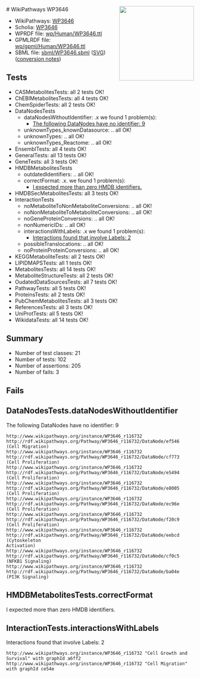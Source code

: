 <img style="float: right; width: 200px" src="../logo.png" />
# WikiPathways WP3646

* WikiPathways: [WP3646](https://identifiers.org/wikipathways:WP3646)
* Scholia: [WP3646](https://scholia.toolforge.org/wikipathways/WP3646)
* WPRDF file: [wp/Human/WP3646.ttl](../wp/Human/WP3646.ttl)
* GPMLRDF file: [wp/gpml/Human/WP3646.ttl](../wp/gpml/Human/WP3646.ttl)
* SBML file: [sbml/WP3646.sbml](../sbml/WP3646.sbml) ([SVG](../sbml/WP3646.svg)) ([conversion notes](../sbml/WP3646.txt))

## Tests
* CASMetabolitesTests: all 2 tests OK!
* ChEBIMetabolitesTests: all 4 tests OK!
* ChemSpiderTests: all 2 tests OK!
* DataNodesTests
    * dataNodesWithoutIdentifier: .x we found 1 problem(s):
        * [The following DataNodes have no identifier: 9](#d2d32fa8)
    * unknownTypes_knownDatasource: .. all OK!
    * unknownTypes: .. all OK!
    * unknownTypes_Reactome: .. all OK!
* EnsemblTests: all 4 tests OK!
* GeneralTests: all 13 tests OK!
* GeneTests: all 3 tests OK!
* HMDBMetabolitesTests
    * outdatedIdentifiers: .. all OK!
    * correctFormat: .x. we found 1 problem(s):
        * [I expected more than zero HMDB identifiers.](#ad154c1e)
* HMDBSecMetabolitesTests: all 3 tests OK!
* InteractionTests
    * noMetaboliteToNonMetaboliteConversions: .. all OK!
    * noNonMetaboliteToMetaboliteConversions: .. all OK!
    * noGeneProteinConversions: .. all OK!
    * nonNumericIDs: .. all OK!
    * interactionsWithLabels: .x we found 1 problem(s):
        * [Interactions found that involve Labels: 2](#630d2679)
    * possibleTranslocations: .. all OK!
    * noProteinProteinConversions: .. all OK!
* KEGGMetaboliteTests: all 2 tests OK!
* LIPIDMAPSTests: all 1 tests OK!
* MetabolitesTests: all 14 tests OK!
* MetaboliteStructureTests: all 2 tests OK!
* OudatedDataSourcesTests: all 7 tests OK!
* PathwayTests: all 5 tests OK!
* ProteinsTests: all 2 tests OK!
* PubChemMetabolitesTests: all 3 tests OK!
* ReferencesTests: all 3 tests OK!
* UniProtTests: all 5 tests OK!
* WikidataTests: all 14 tests OK!


## Summary

* Number of test classes: 21
* Number of tests: 102
* Number of assertions: 205
* Number of fails: 3

## Fails

<a name="d2d32fa8" />

## DataNodesTests.dataNodesWithoutIdentifier

The following DataNodes have no identifier: 9
```
http://www.wikipathways.org/instance/WP3646_r116732 http://rdf.wikipathways.org/Pathway/WP3646_r116732/DataNode/ef546 (Cell Migration)
http://www.wikipathways.org/instance/WP3646_r116732 http://rdf.wikipathways.org/Pathway/WP3646_r116732/DataNode/cf773 (Cell Proliferation)
http://www.wikipathways.org/instance/WP3646_r116732 http://rdf.wikipathways.org/Pathway/WP3646_r116732/DataNode/e5494 (Cell Proliferation)
http://www.wikipathways.org/instance/WP3646_r116732 http://rdf.wikipathways.org/Pathway/WP3646_r116732/DataNode/e8005 (Cell Proliferation)
http://www.wikipathways.org/instance/WP3646_r116732 http://rdf.wikipathways.org/Pathway/WP3646_r116732/DataNode/ec96e (Cell Proliferation)
http://www.wikipathways.org/instance/WP3646_r116732 http://rdf.wikipathways.org/Pathway/WP3646_r116732/DataNode/f20c9 (Cell Proliferation)
http://www.wikipathways.org/instance/WP3646_r116732 http://rdf.wikipathways.org/Pathway/WP3646_r116732/DataNode/eebcd (Cytoskeleton 
Activation)
http://www.wikipathways.org/instance/WP3646_r116732 http://rdf.wikipathways.org/Pathway/WP3646_r116732/DataNode/cf0c5 (NFKB1 Signaling)
http://www.wikipathways.org/instance/WP3646_r116732 http://rdf.wikipathways.org/Pathway/WP3646_r116732/DataNode/ba04e (PI3K Signaling)
```

<a name="ad154c1e" />

## HMDBMetabolitesTests.correctFormat

I expected more than zero HMDB identifiers.
<a name="630d2679" />

## InteractionTests.interactionsWithLabels

Interactions found that involve Labels: 2
```
http://www.wikipathways.org/instance/WP3646_r116732 "Cell Growth and Survival" with graphId a6ff2
http://www.wikipathways.org/instance/WP3646_r116732 "Cell Migration" with graphId ce54e
```

